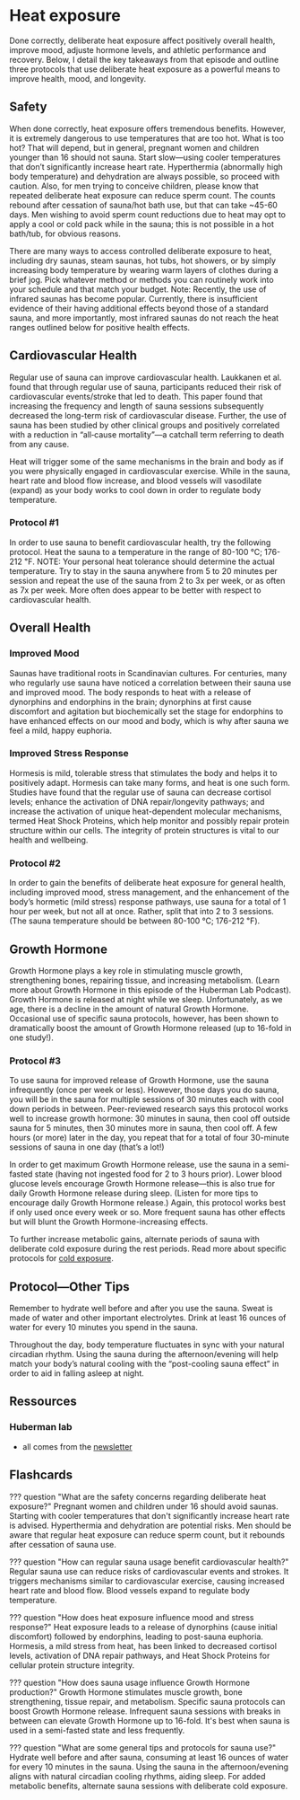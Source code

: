 # Heat exposure
Done correctly, deliberate heat exposure affect positively overall health, improve mood, adjuste hormone levels, and athletic performance and recovery. Below, I detail the key takeaways from that episode and outline three protocols that use deliberate heat exposure as a powerful means to improve health, mood, and longevity.

## Safety
When done correctly, heat exposure offers tremendous benefits. However, it is extremely dangerous to use temperatures that are too hot. What is too hot? That will depend, but in general, pregnant women and children younger than 16 should not sauna. Start slow—using cooler temperatures that don’t significantly increase heart rate. Hyperthermia (abnormally high body temperature) and dehydration are always possible, so proceed with caution. Also, for men trying to conceive children, please know that repeated deliberate heat exposure can reduce sperm count. The counts rebound after cessation of sauna/hot bath use, but that can take ~45-60 days. Men wishing to avoid sperm count reductions due to heat may opt to apply a cool or cold pack while in the sauna; this is not possible in a hot bath/tub, for obvious reasons.

There are many ways to access controlled deliberate exposure to heat, including dry saunas, steam saunas, hot tubs, hot showers, or by simply increasing body temperature by wearing warm layers of clothes during a brief jog. Pick whatever method or methods you can routinely work into your schedule and that match your budget. Note: Recently, the use of infrared saunas has become popular. Currently, there is insufficient evidence of their having additional effects beyond those of a standard sauna, and more importantly, most infrared saunas do not reach the heat ranges outlined below for positive health effects.

## Cardiovascular Health
Regular use of sauna can improve cardiovascular health. Laukkanen et al. found that through regular use of sauna, participants reduced their risk of cardiovascular events/stroke that led to death. This paper found that increasing the frequency and length of sauna sessions subsequently decreased the long-term risk of cardiovascular disease. Further, the use of sauna has been studied by other clinical groups and positively correlated with a reduction in “all‑cause mortality”—a catchall term referring to death from any cause.

Heat will trigger some of the same mechanisms in the brain and body as if you were physically engaged in cardiovascular exercise. While in the sauna, heart rate and blood flow increase, and blood vessels will vasodilate (expand) as your body works to cool down in order to regulate body temperature.

### Protocol #1
In order to use sauna to benefit cardiovascular health, try the following protocol. Heat the sauna to a temperature in the range of 80-100 ℃; 176-212 ℉. NOTE: Your personal heat tolerance should determine the actual temperature. Try to stay in the sauna anywhere from 5 to 20 minutes per session and repeat the use of the sauna from 2 to 3x per week, or as often as 7x per week. More often does appear to be better with respect to cardiovascular health.

## Overall Health
### Improved Mood
Saunas have traditional roots in Scandinavian cultures. For centuries, many who regularly use sauna have noticed a correlation between their sauna use and improved mood. The body responds to heat with a release of dynorphins and endorphins in the brain; dynorphins at first cause discomfort and agitation but biochemically set the stage for endorphins to have enhanced effects on our mood and body, which is why after sauna we feel a mild, happy euphoria.

### Improved Stress Response
Hormesis is mild, tolerable stress that stimulates the body and helps it to positively adapt. Hormesis can take many forms, and heat is one such form. Studies have found that the regular use of sauna can decrease cortisol levels; enhance the activation of DNA repair/longevity pathways; and increase the activation of unique heat-dependent molecular mechanisms, termed Heat Shock Proteins, which help monitor and possibly repair protein structure within our cells. The integrity of protein structures is vital to our health and wellbeing.

### Protocol #2
In order to gain the benefits of deliberate heat exposure for general health, including improved mood, stress management, and the enhancement of the body’s hormetic (mild stress) response pathways, use sauna for a total of 1 hour per week, but not all at once. Rather, split that into 2 to 3 sessions. (The sauna temperature should be between 80-100 ℃; 176-212 ℉).

## Growth Hormone
Growth Hormone plays a key role in stimulating muscle growth, strengthening bones, repairing tissue, and increasing metabolism. (Learn more about Growth Hormone in this episode of the Huberman Lab Podcast). Growth Hormone is released at night while we sleep. Unfortunately, as we age, there is a decline in the amount of natural Growth Hormone. Occasional use of specific sauna protocols, however, has been shown to dramatically boost the amount of Growth Hormone released (up to 16-fold in one study!).

### Protocol #3
To use sauna for improved release of Growth Hormone, use the sauna infrequently (once per week or less). However, those days you do sauna, you will be in the sauna for multiple sessions of 30 minutes each with cool down periods in between. Peer-reviewed research says this protocol works well to increase growth hormone: 30 minutes in sauna, then cool off outside sauna for 5 minutes, then 30 minutes more in sauna, then cool off. A few hours (or more) later in the day, you repeat that for a total of four 30-minute sessions of sauna in one day (that’s a lot!)

In order to get maximum Growth Hormone release, use the sauna in a semi-fasted state (having not ingested food for 2 to 3 hours prior). Lower blood glucose levels encourage Growth Hormone release—this is also true for daily Growth Hormone release during sleep. (Listen for more tips to encourage daily Growth Hormone release.) Again, this protocol works best if only used once every week or so. More frequent sauna has other effects but will blunt the Growth Hormone-increasing effects.

To further increase metabolic gains, alternate periods of sauna with deliberate cold exposure during the rest periods. Read more about specific protocols for [cold exposure](cold_exposure.md).

## Protocol—Other Tips
Remember to hydrate well before and after you use the sauna. Sweat is made of water and other important electrolytes. Drink at least 16 ounces of water for every 10 minutes you spend in the sauna.

Throughout the day, body temperature fluctuates in sync with your natural circadian rhythm. Using the sauna during the afternoon/evening will help match your body’s natural cooling with the “post-cooling sauna effect” in order to aid in falling asleep at night.

## Ressources
### Huberman lab
- all comes from the [newsletter](https://www.hubermanlab.com/newsletter/deliberate-heat-exposure-protocols-for-health-and-performance)

## Flashcards
??? question "What are the safety concerns regarding deliberate heat exposure?"
    Pregnant women and children under 16 should avoid saunas. Starting with cooler temperatures that don't significantly increase heart rate is advised. Hyperthermia and dehydration are potential risks. Men should be aware that regular heat exposure can reduce sperm count, but it rebounds after cessation of sauna use.

??? question "How can regular sauna usage benefit cardiovascular health?"
    Regular sauna use can reduce risks of cardiovascular events and strokes. It triggers mechanisms similar to cardiovascular exercise, causing increased heart rate and blood flow. Blood vessels expand to regulate body temperature.

??? question "How does heat exposure influence mood and stress response?"
    Heat exposure leads to a release of dynorphins (cause initial discomfort) followed by endorphins, leading to post-sauna euphoria. Hormesis, a mild stress from heat, has been linked to decreased cortisol levels, activation of DNA repair pathways, and Heat Shock Proteins for cellular protein structure integrity.

??? question "How does sauna usage influence Growth Hormone production?"
    Growth Hormone stimulates muscle growth, bone strengthening, tissue repair, and metabolism. Specific sauna protocols can boost Growth Hormone release. Infrequent sauna sessions with breaks in between can elevate Growth Hormone up to 16-fold. It's best when sauna is used in a semi-fasted state and less frequently.

??? question "What are some general tips and protocols for sauna use?"
    Hydrate well before and after sauna, consuming at least 16 ounces of water for every 10 minutes in the sauna. Using the sauna in the afternoon/evening aligns with natural circadian cooling rhythms, aiding sleep. For added metabolic benefits, alternate sauna sessions with deliberate cold exposure.
